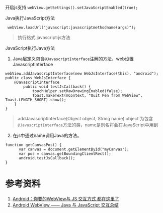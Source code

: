 
开启js支持
`webView.getSettings().setJavaScriptEnabled(true);`

Java执行JavaScript方法

```
 webView.loadUrl("javascript:javascriptmethodname(args)");  
```

> 执行格式 javascript:js方法

JavaScript执行Java方法

1. Java层定义包含`@JavascriptInterface`注解的方法，web设置JavascriptInterface

```
webView.addJavascriptInterface(new WebJsInterface(this), "android");
public class WebJsInterface {
    @JavascriptInterface
        public void testJsCallback() {
            touchHelper.setRawDrawingEnabled(false);
            Toast.makeText(mContext, "Quit Pen from WebView", Toast.LENGTH_SHORT).show();
    }
}

```

> addJavascriptInterface(Object object, String name)
> object 为包含`@JavascriptInterface`方法的类，name是别名将会在JavaScript中用到


2. 在js中通过name调用Java的方法。
```
function getCanvasPos() {
      var canvas = document.getElementById("myCanvas");
      var pos = canvas.getBoundingClientRect();
      android.testJsCallback();
}
```


# 参考资料
1. [Android：你要的WebView与 JS 交互方式 都在这里了](https://blog.csdn.net/carson_ho/article/details/64904691)
2. [Android WebView —— Java 与 JavaScript 交互总结](https://yifeng.studio/2016/12/01/android-webview-java-js-interaction/)